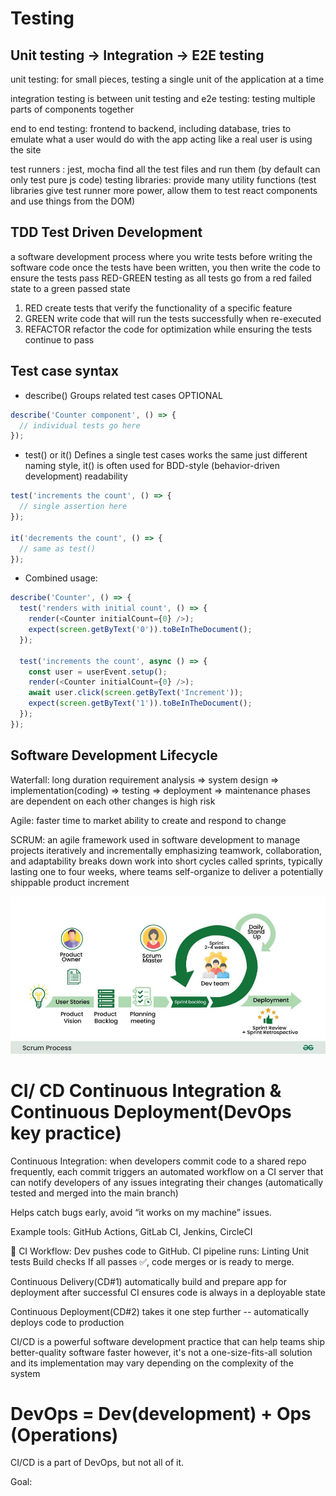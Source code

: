 # Testing


## Unit testing -> Integration -> E2E testing
unit testing: for small pieces, testing a single unit of the application at a time


integration testing is between unit testing and e2e testing: testing multiple parts of components together

end to end testing: frontend to backend, including database, tries to emulate what a user would do with the app
acting like a real user is using the site

test runners : jest, mocha find all the test files and run them 
(by default can only test pure js code)
testing libraries: provide many utility functions
(test libraries give test runner more power, allow them to test react components and use things from the DOM)


## TDD Test Driven Development
a software development process where you write tests before writing the software code
once the tests have been written, you then write the code to ensure the tests pass
RED-GREEN testing as all tests go from a red failed state to a green passed state
1. RED
create tests that verify the functionality of a specific feature
2. GREEN
write code that will run the tests successfully when re-executed
3. REFACTOR
refactor the code for optimization while ensuring the tests continue to pass


## Test case syntax
- describe() Groups related test cases   OPTIONAL
```js
describe('Counter component', () => {
  // individual tests go here
});
```

- test() or it() Defines a single test cases
works the same just different naming style,
it() is often used for BDD-style (behavior-driven development) readability
```js
test('increments the count', () => {
  // single assertion here
});

it('decrements the count', () => {
  // same as test()
});
```
- Combined usage:
```js
describe('Counter', () => {
  test('renders with initial count', () => {
    render(<Counter initialCount={0} />);
    expect(screen.getByText('0')).toBeInTheDocument();
  });

  test('increments the count', async () => {
    const user = userEvent.setup();
    render(<Counter initialCount={0} />);
    await user.click(screen.getByText('Increment'));
    expect(screen.getByText('1')).toBeInTheDocument();
  });
});
```


## Software Development Lifecycle
Waterfall: long duration 
requirement analysis => system design => implementation(coding) => testing => deployment => maintenance
phases are dependent on each other
changes is high risk


Agile: faster time to market 
ability to create and respond to change
 


SCRUM: an agile framework used in software development to manage projects iteratively and incrementally emphasizing teamwork, collaboration, and adaptability
breaks down work into short cycles called sprints, typically lasting one to four weeks, where teams self-organize to deliver a potentially shippable product increment

![alt text](image.png)


# CI/ CD Continuous Integration & Continuous Deployment(DevOps key practice)
Continuous Integration: 
when developers commit code to a shared repo frequently,
each commit triggers an automated workflow on a CI server that can notify developers of any issues integrating their changes  (automatically tested and merged into the main branch)

Helps catch bugs early, avoid “it works on my machine” issues.

Example tools: GitHub Actions, GitLab CI, Jenkins, CircleCI

🔄 CI Workflow:
Dev pushes code to GitHub.
CI pipeline runs:
Linting
Unit tests
Build checks
If all passes ✅, code merges or is ready to merge.


Continuous Delivery(CD#1)
automatically build and prepare app for deployment after successful CI
ensures code is always in a deployable state


Continuous Deployment(CD#2)
takes it one step further -- automatically deploys code to production








CI/CD is a 
powerful software development practice that can help teams ship better-quality software faster
however, it's not a one-size-fits-all solution and its implementation may vary depending on the complexity of the system


# DevOps = Dev(development) + Ops (Operations)
CI/CD is a part of DevOps, but not all of it.

Goal: 
